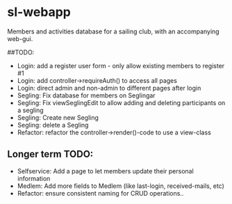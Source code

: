 # sl-webapp
Members and activities database for a sailing club, with an accompanying web-gui.  

##TODO: 
* Login: add a register user form - only allow existing members to register #1
* Login: add controller->requireAuth() to access all pages
* Login: direct admin and non-admin to different pages after login
* Segling: Fix database for members on Seglingar
* Segling: Fix viewSeglingEdit to allow adding and deleting participants on a segling
* Segling: Create new Segling
* Segling: delete a Segling
* Refactor: refactor the controller->render()-code to use a view-class


## Longer term TODO: 
* Selfservice: Add a page to let members update their personal information
* Medlem: Add more fields to Medlem (like last-login, received-mails, etc)
* Refactor: ensure consistent naming for CRUD operations..



